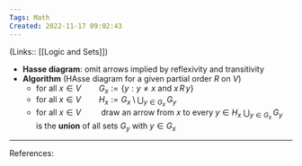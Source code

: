 ```yaml
---
Tags: Math
Created: 2022-11-17 09:02:43
---
```

(Links:: [[Logic and Sets]])
- **Hasse diagram**: omit arrows implied by reflexivity and transitivity
- **Algorithm** (HAsse diagram for a given partial order $R$ on $V$)
	- for all $x\in V \qquad G_x:=\{y:y\neq x \text{ and } x\,R\,y\}$
	- for all $x\in V \qquad H_x:=G_x\setminus \bigcup_{y\in G_x}\,G_y$
	- for all $x\in V \qquad$ draw an arrow from $x$ to every $y\in H_x$
	  $\bigcup_{y\in G_x}\,G_y \quad$ is the **union** of all sets $G_y$ with $y\in G_x$

---
References:
